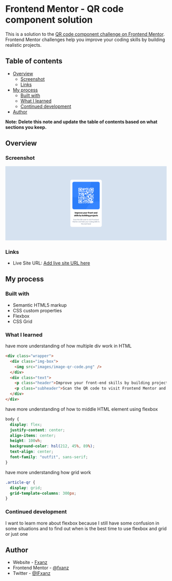# Frontend Mentor - QR code component solution

This is a solution to the [QR code component challenge on Frontend Mentor](https://www.frontendmentor.io/challenges/qr-code-component-iux_sIO_H). Frontend Mentor challenges help you improve your coding skills by building realistic projects.

## Table of contents

- [Overview](#overview)
  - [Screenshot](#screenshot)
  - [Links](#links)
- [My process](#my-process)
  - [Built with](#built-with)
  - [What I learned](#what-i-learned)
  - [Continued development](#continued-development)
- [Author](#author)

**Note: Delete this note and update the table of contents based on what sections you keep.**

## Overview

### Screenshot

![](./screenshot.png)

### Links

- Live Site URL: [Add live site URL here](https://fxanz.github.io/QR-code-component/)

## My process

### Built with

- Semantic HTML5 markup
- CSS custom properties
- Flexbox
- CSS Grid

### What I learned

have more understanding of how multiple div work in HTML

```html
<div class="wrapper">
  <div class="img-box">
    <img src="images/image-qr-code.png" />
  </div>
  <div class="text">
    <p class="header">Improve your front-end skills by building projects</p>
    <p class="subheader">Scan the QR code to visit Frontend Mentor and take your coding skills to the next level</p>
  </div>
</div>
```

have more understanding of how to middle HTML element using flexbox

```css
body {
  display: flex;
  justify-content: center;
  align-items: center;
  height: 100vh;
  background-color: hsl(212, 45%, 89%);
  text-align: center;
  font-family: "outfit", sans-serif;
}
```

have more understanding how grid work

```css
.article-qr {
  display: grid;
  grid-template-columns: 300px;
}
```

### Continued development

I want to learn more about flexbox because I still have some confusion in some situations and to find out when is the best time to use flexbox and grid or just one

## Author

- Website - [Fxanz](#)
- Frontend Mentor - [@fxanz](https://www.frontendmentor.io/profile/fxanz)
- Twitter - [@IFxanz](https://twitter.com/IFxanz)
